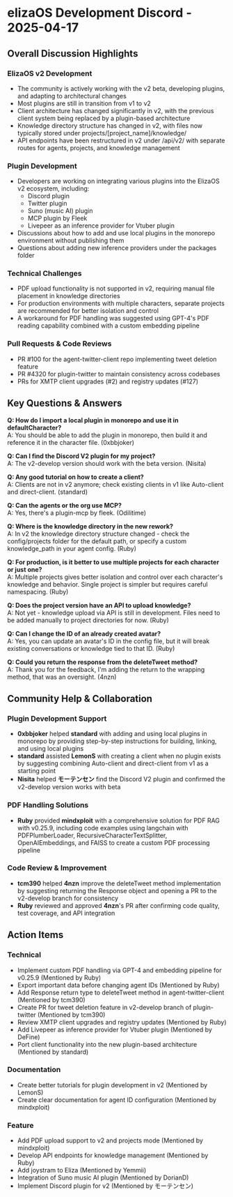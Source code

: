 # elizaOS Development Discord - 2025-04-17

## Overall Discussion Highlights

### ElizaOS v2 Development
- The community is actively working with the v2 beta, developing plugins, and adapting to architectural changes
- Most plugins are still in transition from v1 to v2
- Client architecture has changed significantly in v2, with the previous client system being replaced by a plugin-based architecture
- Knowledge directory structure has changed in v2, with files now typically stored under projects/[project_name]/knowledge/
- API endpoints have been restructured in v2 under /api/v2/ with separate routes for agents, projects, and knowledge management

### Plugin Development
- Developers are working on integrating various plugins into the ElizaOS v2 ecosystem, including:
  - Discord plugin
  - Twitter plugin
  - Suno (music AI) plugin
  - MCP plugin by Fleek
  - Livepeer as an inference provider for Vtuber plugin
- Discussions about how to add and use local plugins in the monorepo environment without publishing them
- Questions about adding new inference providers under the packages folder

### Technical Challenges
- PDF upload functionality is not supported in v2, requiring manual file placement in knowledge directories
- For production environments with multiple characters, separate projects are recommended for better isolation and control
- A workaround for PDF handling was suggested using GPT-4's PDF reading capability combined with a custom embedding pipeline

### Pull Requests & Code Reviews
- PR #100 for the agent-twitter-client repo implementing tweet deletion feature
- PR #4320 for plugin-twitter to maintain consistency across codebases
- PRs for XMTP client upgrades (#2) and registry updates (#127)

## Key Questions & Answers

**Q: How do I import a local plugin in monorepo and use it in defaultCharacter?**  
A: You should be able to add the plugin in monorepo, then build it and reference it in the character file. (0xbbjoker)

**Q: Can I find the Discord V2 plugin for my project?**  
A: The v2-develop version should work with the beta version. (Nisita)

**Q: Any good tutorial on how to create a client?**  
A: Clients are not in v2 anymore; check existing clients in v1 like Auto-client and direct-client. (standard)

**Q: Can the agents or the org use MCP?**  
A: Yes, there's a plugin-mcp by fleek. (Odilitime)

**Q: Where is the knowledge directory in the new rework?**  
A: In v2 the knowledge directory structure changed - check the config/projects folder for the default path, or specify a custom knowledge_path in your agent config. (Ruby)

**Q: For production, is it better to use multiple projects for each character or just one?**  
A: Multiple projects gives better isolation and control over each character's knowledge and behavior. Single project is simpler but requires careful namespacing. (Ruby)

**Q: Does the project version have an API to upload knowledge?**  
A: Not yet - knowledge upload via API is still in development. Files need to be added manually to project directories for now. (Ruby)

**Q: Can I change the ID of an already created avatar?**  
A: Yes, you can update an avatar's ID in the config file, but it will break existing conversations or knowledge tied to that ID. (Ruby)

**Q: Could you return the response from the deleteTweet method?**  
A: Thank you for the feedback, I'm adding the return to the wrapping method, that was an oversight. (4nzn)

## Community Help & Collaboration

### Plugin Development Support
- **0xbbjoker** helped **standard** with adding and using local plugins in monorepo by providing step-by-step instructions for building, linking, and using local plugins
- **standard** assisted **LemonS** with creating a client when no plugin exists by suggesting combining Auto-client and direct-client from v1 as a starting point
- **Nisita** helped **モーテンセン** find the Discord V2 plugin and confirmed the v2-develop version works with beta

### PDF Handling Solutions
- **Ruby** provided **mindxploit** with a comprehensive solution for PDF RAG with v0.25.9, including code examples using langchain with PDFPlumberLoader, RecursiveCharacterTextSplitter, OpenAIEmbeddings, and FAISS to create a custom PDF processing pipeline

### Code Review & Improvement
- **tcm390** helped **4nzn** improve the deleteTweet method implementation by suggesting returning the Response object and opening a PR to the v2-develop branch for consistency
- **Ruby** reviewed and approved **4nzn**'s PR after confirming code quality, test coverage, and API integration

## Action Items

### Technical
- Implement custom PDF handling via GPT-4 and embedding pipeline for v0.25.9 (Mentioned by Ruby)
- Export important data before changing agent IDs (Mentioned by Ruby)
- Add Response return type to deleteTweet method in agent-twitter-client (Mentioned by tcm390)
- Create PR for tweet deletion feature in v2-develop branch of plugin-twitter (Mentioned by tcm390)
- Review XMTP client upgrades and registry updates (Mentioned by Ruby)
- Add Livepeer as inference provider for Vtuber plugin (Mentioned by DeFine)
- Port client functionality into the new plugin-based architecture (Mentioned by standard)

### Documentation
- Create better tutorials for plugin development in v2 (Mentioned by LemonS)
- Create clear documentation for agent ID configuration (Mentioned by mindxploit)

### Feature
- Add PDF upload support to v2 and projects mode (Mentioned by mindxploit)
- Develop API endpoints for knowledge management (Mentioned by Ruby)
- Add joystram to Eliza (Mentioned by Yemmii)
- Integration of Suno music AI plugin (Mentioned by DorianD)
- Implement Discord plugin for v2 (Mentioned by モーテンセン)
